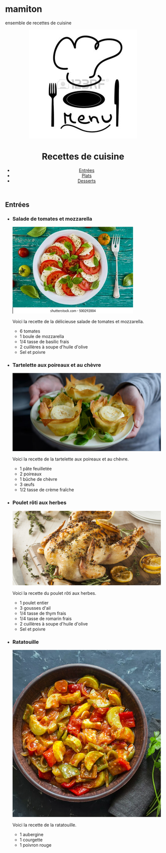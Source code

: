 # mamiton
ensemble de recettes de cuisine          
        
 <!DOCTYPE html>
<html lang="fr">
<head>
  <meta charset="UTF-8">
</head>
<body>
  <header>
    <img src="logoo.jpg" alt="Logo">
    <h1>Recettes de cuisine</h1>
    <nav>
      <ul>
        <li><a href="#entrees">Entrées</a></li>
        <li><a href="#plats">Plats</a></li>
        <li><a href="#desserts">Desserts</a></li>
      </ul>
    </nav>
  </header>

  <main>
    <section id="entrees">
      <h2>Entrées</h2>
      <ul>
        <li>
          <h3>Salade de tomates et mozzarella</h3>
          <img src="salade.jpg" alt="Salade de tomates et mozzarella">
          <p>Voici la recette de la délicieuse salade de tomates et mozzarella.</p>
          <ul>
            <li>6 tomates</li>
            <li>1 boule de mozzarella</li>
            <li>1/4 tasse de basilic frais</li>
            <li>2 cuillères à soupe d'huile d'olive</li>
            <li>Sel et poivre</li>
          </ul>
        </li>
        <li>
          <h3>Tartelette aux poireaux et au chèvre</h3>
          <img src="tartelette.jpg" alt="Tartelette aux poireaux et au chèvre">
          <p>Voici la recette de la tartelette aux poireaux et au chèvre.</p>
          <ul>
            <li>1 pâte feuilletée</li>
            <li>2 poireaux</li>
            <li>1 bûche de chèvre</li>
            <li>3 œufs</li>
            <li>1/2 tasse de crème fraîche</li>
          </ul>
        </li>
        <li> 
          <h3>Poulet rôti aux herbes</h3>
          <img src="poulet.jpg" alt="Poulet rôti aux herbes">
          <p>Voici la recette du poulet rôti aux herbes.</p>
          <ul>
            <li>1 poulet entier</li>
            <li>3 gousses d'ail</li>
            <li>1/4 tasse de thym frais</li>
            <li>1/4 tasse de romarin frais</li>
            <li>2 cuillères à soupe d'huile d'olive</li>
            <li>Sel et poivre</li>
          </ul>
        </li>
        <li>
          <h3>Ratatouille</h3>
          <img src="ratatouille.jpg" alt="Ratatouille">
          <p>Voici la recette de la ratatouille.</p>
          <ul>
            <li>1 aubergine</li>
            <li>1 courgette</li>
            <li>1 poivron rouge</li>
          </ul>
        </li>
      </ul>
    </section>

